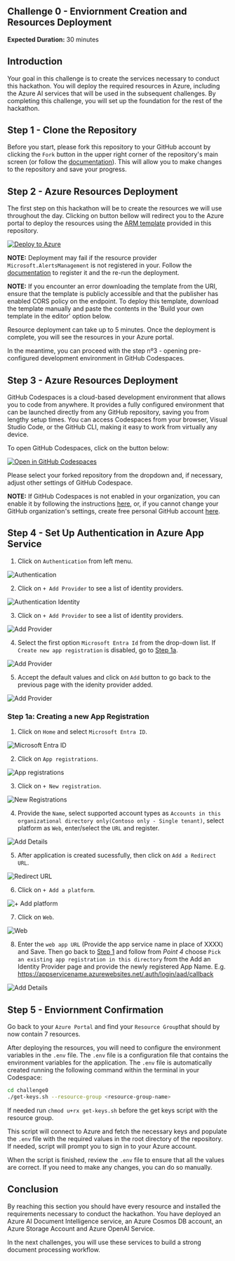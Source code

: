## Challenge 0 - Enviornment Creation and Resources Deployment

**Expected Duration:** 30 minutes

## Introduction
Your goal in this challenge is to create the services necessary to conduct this hackathon. You will deploy the required resources in Azure, including the Azure AI services that will be used in the subsequent challenges. By completing this challenge, you will set up the foundation for the rest of the hackathon.

## Step 1 -  Clone the Repository

Before you start, please fork this repository to your GitHub account by clicking the `Fork` button in the upper right corner of the repository's main screen (or follow the [documentation](https://docs.github.com/en/pull-requests/collaborating-with-pull-requests/working-with-forks/fork-a-repo#forking-a-repository)). This will allow you to make changes to the repository and save your progress.

## Step 2 -  Azure Resources Deployment

The first step on this hackathon will be to create the resources we will use throughout the day. Clicking on button bellow will redirect you to the Azure portal to deploy the resources using the [ARM template](iac) provided in this repository.

[![Deploy to Azure](https://aka.ms/deploytoazurebutton)](https://portal.azure.com/#create/Microsoft.Template/uri/https%3A%2F%2Fraw.githubusercontent.com%2Fmartaldsantos%2Fmulti-agent-hack%2Fmain%2FChallenge0%2Fdeploy%2Fazuredeploy.json)

**NOTE:** Deployment may fail if the resource provider `Microsoft.AlertsManagement` is not registered in your. Follow the [documentation](https://learn.microsoft.com/en-us/azure/azure-resource-manager/management/resource-providers-and-types#register-resource-provider-1) to register it and the re-run the deployment.

**NOTE:** If you encounter an error downloading the template from the URI, ensure that the template is publicly accessible and that the publisher has enabled CORS policy on the endpoint. To deploy this template, download the template manually and paste the contents in the 'Build your own template in the editor' option below.

Resource deployment can take up to 5 minutes. Once the deployment is complete, you will see the resources in your Azure portal.

In the meantime, you can proceed with the step nº3 - opening pre-configured development environment in GitHub Codespaces.

## Step 3 -  Azure Resources Deployment

GitHub Codespaces is a cloud-based development environment that allows you to code from anywhere. It provides a fully configured environment that can be launched directly from any GitHub repository, saving you from lengthy setup times. You can access Codespaces from your browser, Visual Studio Code, or the GitHub CLI, making it easy to work from virtually any device.

To open GitHub Codespaces, click on the button below:

[![Open in GitHub Codespaces](https://github.com/codespaces/badge.svg)](https://codespaces.new/)

Please select your forked repository from the dropdown and, if necessary, adjust other settings of GitHub Codespace.

**NOTE:** If GitHub Codespaces is not enabled in your organization, you can enable it by following the instructions [here](https://docs.github.com/en/codespaces/managing-codespaces-for-your-organization/enabling-or-disabling-github-codespaces-for-your-organization), or, if you cannot change your GitHub organization's settings, create free personal GitHub account [here](https://github.com/signup?ref_cta=Sign+up&ref_loc=header+logged+out&ref_page=%2F&source=header-home).


## Step 4 - Set Up Authentication in Azure App Service

1. Click on `Authentication` from left menu.

![Authentication](./images/azure-app-service-auth-setup/AppAuthentication.png)

2. Click on `+ Add Provider` to see a list of identity providers.

![Authentication Identity](./images/azure-app-service-auth-setup/AppAuthenticationIdentity.png)

3. Click on `+ Add Provider` to see a list of identity providers.

![Add Provider](./images/azure-app-service-auth-setup/AppAuthIdentityProvider.png)

4. Select the first option `Microsoft Entra Id` from the drop-down list. If `Create new app registration` is disabled, go to [Step 1a](#step-1a-creating-a-new-app-registration).

![Add Provider](./images/azure-app-service-auth-setup/AppAuthIdentityProviderAdd.png)

5. Accept the default values and click on `Add` button to go back to the previous page with the idenity provider added.

![Add Provider](./images/azure-app-service-auth-setup/AppAuthIdentityProviderAdded.png)

### Step 1a: Creating a new App Registration

1. Click on `Home` and select `Microsoft Entra ID`.

![Microsoft Entra ID](./images/azure-app-service-auth-setup/MicrosoftEntraID.png)

2. Click on `App registrations`.

![App registrations](./images/azure-app-service-auth-setup/Appregistrations.png)

3. Click on `+ New registration`.

![New Registrations](./images/azure-app-service-auth-setup/NewRegistration.png)

4. Provide the `Name`, select supported account types as `Accounts in this organizational directory only(Contoso only - Single tenant)`, select platform as `Web`, enter/select the `URL` and register.

![Add Details](./images/azure-app-service-auth-setup/AddDetails.png)

5. After application is created sucessfully, then click on `Add a Redirect URL`.

![Redirect URL](./images/azure-app-service-auth-setup/AddRedirectURL.png)

6. Click on `+ Add a platform`.

![+ Add platform](./images/azure-app-service-auth-setup/AddPlatform.png)

7. Click on `Web`.

![Web](./images/azure-app-service-auth-setup/Web.png)

8. Enter the `web app URL` (Provide the app service name in place of XXXX) and Save. Then go back to [Step 1](#step-1-add-authentication-in-azure-app-service-configuration) and follow from _Point 4_ choose `Pick an existing app registration in this directory` from the Add an Identity Provider page and provide the newly registered App Name.
E.g. https://appservicename.azurewebsites.net/.auth/login/aad/callback

![Add Details](./images/azure-app-service-auth-setup/WebAppURL.png)



## Step 5 -  Enviornment Confirmation
Go back to your `Azure Portal` and find your `Resource Group`that should by now contain 7 resources.

After deploying the resources, you will need to configure the environment variables in the `.env` file. The `.env` file is a configuration file that contains the environment variables for the application. The `.env` file is automatically created running the following command within the terminal in your Codespace:

```bash
cd challenge0
./get-keys.sh --resource-group <resource-group-name>
```

If needed run `chmod u+rx get-keys.sh` before the get keys script with the resource group.
 

This script will connect to Azure and fetch the necessary keys and populate the `.env` file with the required values in the root directory of the repository. If needed, script will prompt you to sign in to your Azure account.

When the script is finished, review the `.env` file to ensure that all the values are correct. If you need to make any changes, you can do so manually.


## Conclusion
By reaching this section you should have every resource and installed the requirements necessary to conduct the hackathon. You have deployed an Azure AI Document Intelligence service, an Azure Cosmos DB account, an Azure Storage Account and Azure OpenAI Service.

In the next challenges, you will use these services to build a strong document processing workflow.